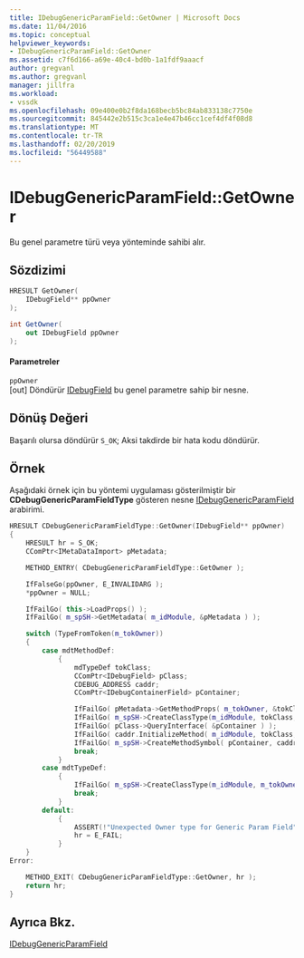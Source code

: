 ```yaml
---
title: IDebugGenericParamField::GetOwner | Microsoft Docs
ms.date: 11/04/2016
ms.topic: conceptual
helpviewer_keywords:
- IDebugGenericParamField::GetOwner
ms.assetid: c7f6d166-a69e-40c4-bd0b-1a1fdf9aaacf
author: gregvanl
ms.author: gregvanl
manager: jillfra
ms.workload:
- vssdk
ms.openlocfilehash: 09e400e0b2f8da168becb5bc84ab833138c7750e
ms.sourcegitcommit: 845442e2b515c3ca1e4e47b46cc1cef4df4f08d8
ms.translationtype: MT
ms.contentlocale: tr-TR
ms.lasthandoff: 02/20/2019
ms.locfileid: "56449588"
---
```

# <a name="idebuggenericparamfieldgetowner"></a>IDebugGenericParamField::GetOwner
Bu genel parametre türü veya yönteminde sahibi alır.

## <a name="syntax"></a>Sözdizimi

```cpp
HRESULT GetOwner(
    IDebugField** ppOwner
);
```

```csharp
int GetOwner(
    out IDebugField ppOwner
);
```

#### <a name="parameters"></a>Parametreler
`ppOwner`  
[out] Döndürür [IDebugField](../../../extensibility/debugger/reference/idebugfield.md) bu genel parametre sahip bir nesne.

## <a name="return-value"></a>Dönüş Değeri
Başarılı olursa döndürür `S_OK`; Aksi takdirde bir hata kodu döndürür.

## <a name="example"></a>Örnek
Aşağıdaki örnek için bu yöntemi uygulaması gösterilmiştir bir **CDebugGenericParamFieldType** gösteren nesne [IDebugGenericParamField](../../../extensibility/debugger/reference/idebuggenericparamfield.md) arabirimi.

```cpp
HRESULT CDebugGenericParamFieldType::GetOwner(IDebugField** ppOwner)
{
    HRESULT hr = S_OK;
    CComPtr<IMetaDataImport> pMetadata;

    METHOD_ENTRY( CDebugGenericParamFieldType::GetOwner );

    IfFalseGo(ppOwner, E_INVALIDARG );
    *ppOwner = NULL;

    IfFailGo( this->LoadProps() );
    IfFailGo( m_spSH->GetMetadata( m_idModule, &pMetadata ) );

    switch (TypeFromToken(m_tokOwner))
    {
        case mdtMethodDef:
            {
                mdTypeDef tokClass;
                CComPtr<IDebugField> pClass;
                CDEBUG_ADDRESS caddr;
                CComPtr<IDebugContainerField> pContainer;

                IfFailGo( pMetadata->GetMethodProps( m_tokOwner, &tokClass, NULL, 0, NULL, NULL, NULL, NULL, NULL, NULL ) );
                IfFailGo( m_spSH->CreateClassType(m_idModule, tokClass, &pClass) );
                IfFailGo( pClass->QueryInterface( &pContainer ) );
                IfFailGo( caddr.InitializeMethod( m_idModule, tokClass, m_tokOwner, 0, 0 ) );
                IfFailGo( m_spSH->CreateMethodSymbol( pContainer, caddr, FIELD_SYM_MEMBER, ppOwner ) );
                break;
            }
        case mdtTypeDef:
            {
                IfFailGo( m_spSH->CreateClassType(m_idModule, m_tokOwner, ppOwner) );
                break;
            }
        default:
            {
                ASSERT(!"Unexpected Owner type for Generic Param Field");
                hr = E_FAIL;
            }
    }
Error:

    METHOD_EXIT( CDebugGenericParamFieldType::GetOwner, hr );
    return hr;
}
```

## <a name="see-also"></a>Ayrıca Bkz.
[IDebugGenericParamField](../../../extensibility/debugger/reference/idebuggenericparamfield.md)
